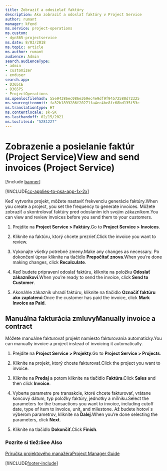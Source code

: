 ```yaml
---
title: Zobraziť a odosielať faktúry
description: Ako zobraziť a odoslať faktúry v Project Service
author: rumant
manager: kfend
ms.service: project-operations
ms.custom:
- dyn365-projectservice
ms.date: 8/03/2018
ms.topic: article
ms.author: rumant
audience: Admin
search.audienceType:
- admin
- customizer
- enduser
search.app:
- D365CE
- D365PS
- ProjectOperations
ms.openlocfilehash: 55e94386ec086e369ec4e9df9f94572580d72325
ms.sourcegitcommit: fa32b1893286f20271fa4ec4be8fc68bd135f53c
ms.translationtype: HT
ms.contentlocale: sk-SK
ms.lasthandoff: 02/15/2021
ms.locfileid: "5281227"
---
```

# <a name="view-and-send-invoices-project-service"></a><span data-ttu-id="c187f-103">Zobrazenie a posielanie faktúr (Project Service)</span><span class="sxs-lookup"><span data-stu-id="c187f-103">View and send invoices (Project Service)</span></span>

[!include [banner](../includes/psa-now-project-operations.md)]

[!INCLUDE[cc-applies-to-psa-app-1x-2x](../includes/cc-applies-to-psa-app-1x-2x.md)]

<span data-ttu-id="c187f-104">Keď vytvoríte projekt, môžete nastaviť frekvenciu generácie faktúry.</span><span class="sxs-lookup"><span data-stu-id="c187f-104">When you create a project, you set the frequency to generate invoices.</span></span> <span data-ttu-id="c187f-105">Môžete zobraziť a skontrolovať faktúry pred odoslaním ich svojim zákazníkom.</span><span class="sxs-lookup"><span data-stu-id="c187f-105">You can view and review invoices before you send them to your customers.</span></span>  
  
1.  <span data-ttu-id="c187f-106">Prejdite na **Project Service > Faktúry**.</span><span class="sxs-lookup"><span data-stu-id="c187f-106">Go to **Project Service > Invoices**.</span></span>  
  
2.  <span data-ttu-id="c187f-107">Kliknite na faktúru, ktorý chcete prezrieť.</span><span class="sxs-lookup"><span data-stu-id="c187f-107">Click the invoice you want to review.</span></span>  
  
3.  <span data-ttu-id="c187f-108">Vykonajte všetky potrebné zmeny.</span><span class="sxs-lookup"><span data-stu-id="c187f-108">Make any changes as necessary.</span></span> <span data-ttu-id="c187f-109">Po dokončení úprav kliknite na tlačidlo **Prepočítať znova**.</span><span class="sxs-lookup"><span data-stu-id="c187f-109">When you’re done making changes, click **Recalculate**.</span></span>  
  
4.  <span data-ttu-id="c187f-110">Keď budete pripravení odoslať faktúru, kliknite na položku **Odoslať zákazníkovi**.</span><span class="sxs-lookup"><span data-stu-id="c187f-110">When you’re ready to send the invoice, click **Send to Customer**.</span></span>  
  
5.  <span data-ttu-id="c187f-111">Akonáhle zákazník uhradí faktúru, kliknite na tlačidlo **Označiť faktúru ako zaplatenú**.</span><span class="sxs-lookup"><span data-stu-id="c187f-111">Once the customer has paid the invoice, click **Mark Invoice as Paid**.</span></span>  
  
## <a name="manually-invoice-a-contract"></a><span data-ttu-id="c187f-112">Manuálna fakturácia zmluvy</span><span class="sxs-lookup"><span data-stu-id="c187f-112">Manually invoice a contract</span></span>  
 <span data-ttu-id="c187f-113">Môžete manuálne fakturovať projekt namiesto fakturovania automaticky.</span><span class="sxs-lookup"><span data-stu-id="c187f-113">You can manually invoice a project instead of invoicing it automatically.</span></span>  
  
1.  <span data-ttu-id="c187f-114">Prejdite na **Project Service > Projekty**.</span><span class="sxs-lookup"><span data-stu-id="c187f-114">Go to **Project Service > Projects**.</span></span>  
  
2.  <span data-ttu-id="c187f-115">Kliknite na projekt, ktorý chcete fakturovať.</span><span class="sxs-lookup"><span data-stu-id="c187f-115">Click the project you want to invoice.</span></span>  
  
3.  <span data-ttu-id="c187f-116">Kliknite na **Predaj** a potom kliknite na tlačidlo **Faktúra**.</span><span class="sxs-lookup"><span data-stu-id="c187f-116">Click **Sales** and then click **Invoice**.</span></span>  
  
4.  <span data-ttu-id="c187f-117">Vyberte parametre pre transakcie, ktoré chcete fakturovať, vrátane koncový dátum, typ položky faktúry, jednotky a míľniku.</span><span class="sxs-lookup"><span data-stu-id="c187f-117">Select the parameters for the transactions you want to invoice, including cutoff date, type of item to invoice, unit, and milestone.</span></span> <span data-ttu-id="c187f-118">Až budete hotoví s výberom parametrov, kliknite na **Ďalej**.</span><span class="sxs-lookup"><span data-stu-id="c187f-118">When you’re done selecting the parameters, click **Next**.</span></span>  
  
5.  <span data-ttu-id="c187f-119">Kliknite na tlačidlo **Dokončiť**.</span><span class="sxs-lookup"><span data-stu-id="c187f-119">Click **Finish**.</span></span>  
  
### <a name="see-also"></a><span data-ttu-id="c187f-120">Pozrite si tiež:</span><span class="sxs-lookup"><span data-stu-id="c187f-120">See Also</span></span>  
 [<span data-ttu-id="c187f-121">Príručka projektového manažéra</span><span class="sxs-lookup"><span data-stu-id="c187f-121">Project Manager Guide</span></span>](../psa/project-manager-guide.md)


[!INCLUDE[footer-include](../includes/footer-banner.md)]